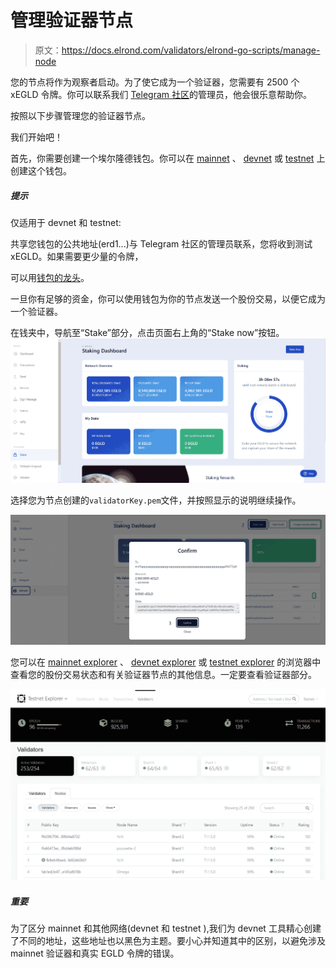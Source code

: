 # 管理验证器节点

> 原文：<https://docs.elrond.com/validators/elrond-go-scripts/manage-node>

 您的节点将作为观察者启动。为了使它成为一个验证器，您需要有 2500 个 xEGLD 令牌。你可以联系我们 [Telegram 社区](https://t.me/ElrondValidators)的管理员，他会很乐意帮助你。

按照以下步骤管理您的验证器节点。

我们开始吧！

首先，你需要创建一个埃尔隆德钱包。你可以在 [mainnet](https://wallet.elrond.com) 、 [devnet](https://devnet-wallet.elrond.com) 或 [testnet](https://testnet-wallet.elrond.com) 上创建这个钱包。

##### 提示

仅适用于 devnet 和 testnet:

共享您钱包的公共地址(erd1...)与 Telegram 社区的管理员联系，您将收到测试 xEGLD。如果需要更少量的令牌，

可以用[钱包的龙头](/wallet/web-wallet#testnet-and-devnet-faucet)。

一旦你有足够的资金，你可以使用钱包为你的节点发送一个股份交易，以便它成为一个验证器。

在钱夹中，导航至“Stake”部分，点击页面右上角的“Stake now”按钮。![img](img/5939ab4c248c72be008ce37a5b2cf994.png)

选择您为节点创建的`validatorKey.pem`文件，并按照显示的说明继续操作。

![img](img/4969d7a0b5707fcea74239ee8525e4e6.png)

您可以在 [mainnet explorer](https://explorer.elrond.com) 、 [devnet explorer](https://devnet-explorer.elrond.com) 或 [testnet explorer](https://testnet-explorer.elrond.com) 的浏览器中查看您的股份交易状态和有关验证器节点的其他信息。一定要查看验证器部分。

![img](img/6704b0716a2bf54e8544ca4e39b7bcc2.png)

##### 重要

为了区分 mainnet 和其他网络(devnet 和 testnet ),我们为 devnet 工具精心创建了不同的地址，这些地址也以黑色为主题。要小心并知道其中的区别，以避免涉及 mainnet 验证器和真实 EGLD 令牌的错误。